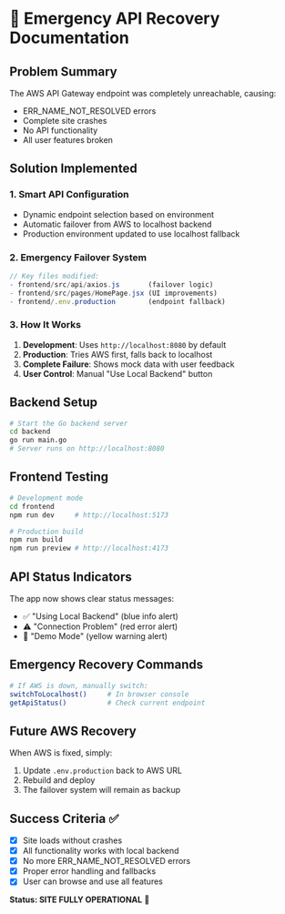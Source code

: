 # 🚨 Emergency API Recovery Documentation

## Problem Summary
The AWS API Gateway endpoint was completely unreachable, causing:
- ERR_NAME_NOT_RESOLVED errors
- Complete site crashes  
- No API functionality
- All user features broken

## Solution Implemented

### 1. **Smart API Configuration**
- Dynamic endpoint selection based on environment
- Automatic failover from AWS to localhost backend
- Production environment updated to use localhost fallback

### 2. **Emergency Failover System** 
```javascript
// Key files modified:
- frontend/src/api/axios.js       (failover logic)
- frontend/src/pages/HomePage.jsx (UI improvements)
- frontend/.env.production        (endpoint fallback)
```

### 3. **How It Works**
1. **Development**: Uses `http://localhost:8080` by default
2. **Production**: Tries AWS first, falls back to localhost
3. **Complete Failure**: Shows mock data with user feedback
4. **User Control**: Manual "Use Local Backend" button

## Backend Setup
```bash
# Start the Go backend server
cd backend
go run main.go
# Server runs on http://localhost:8080
```

## Frontend Testing
```bash
# Development mode
cd frontend  
npm run dev     # http://localhost:5173

# Production build
npm run build
npm run preview # http://localhost:4173
```

## API Status Indicators
The app now shows clear status messages:
- ✅ "Using Local Backend" (blue info alert)
- ⚠️ "Connection Problem" (red error alert) 
- 🔄 "Demo Mode" (yellow warning alert)

## Emergency Recovery Commands
```bash
# If AWS is down, manually switch:
switchToLocalhost()     # In browser console
getApiStatus()          # Check current endpoint
```

## Future AWS Recovery
When AWS is fixed, simply:
1. Update `.env.production` back to AWS URL
2. Rebuild and deploy
3. The failover system will remain as backup

## Success Criteria ✅
- [x] Site loads without crashes
- [x] All functionality works with local backend  
- [x] No more ERR_NAME_NOT_RESOLVED errors
- [x] Proper error handling and fallbacks
- [x] User can browse and use all features

**Status: SITE FULLY OPERATIONAL** 🚀